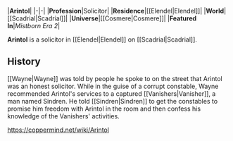 |**Arintol**|
|-|-|
|**Profession**|Solicitor|
|**Residence**|[[Elendel\|Elendel]]|
|**World**|[[Scadrial\|Scadrial]]|
|**Universe**|[[Cosmere\|Cosmere]]|
|**Featured In**|*Mistborn Era 2*|

**Arintol** is a solicitor in [[Elendel\|Elendel]] on [[Scadrial\|Scadrial]].

## History
[[Wayne\|Wayne]] was told by people he spoke to on the street that Arintol was an honest solicitor. While in the guise of a corrupt constable, Wayne recommended Arintol's services to a captured [[Vanishers\|Vanisher]], a man named Sindren. He told [[Sindren\|Sindren]] to get the constables to promise him freedom with Arintol in the room and then confess his knowledge of the Vanishers' activities.



https://coppermind.net/wiki/Arintol